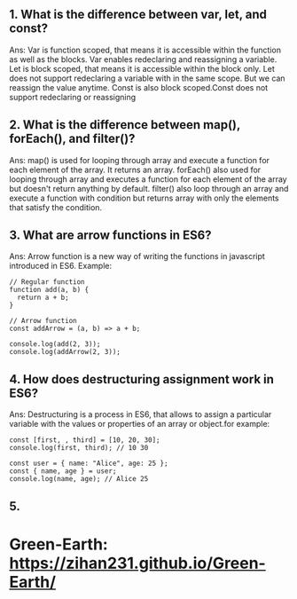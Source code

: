 ## 1. What is the difference between var, let, and const?
Ans: 
Var is function scoped, that means it is accessible within the function as well as the blocks. Var enables redeclaring and reassigning a variable.
Let is block scoped, that means it is accessible within the block only. Let does not support redeclaring a variable with in the same scope. But we can reassign the value anytime.
Const is also block scoped.Const does not support redeclaring or reassigning

## 2. What is the difference between map(), forEach(), and filter()?
Ans:
map() is used for looping through array and execute a function for each element of the array. It returns an array.
forEach() also used for looping through array and executes a function for each element of the array but doesn't return anything by default.
filter() also loop through an array and execute a function with condition but returns array with only the elements that satisfy the condition.

## 3. What are arrow functions in ES6?
Ans:
Arrow function is a new way of writing the functions in javascript introduced in ES6. Example:
```<language>
// Regular function
function add(a, b) {
  return a + b;
}

// Arrow function
const addArrow = (a, b) => a + b;

console.log(add(2, 3));      
console.log(addArrow(2, 3)); 

```
## 4. How does destructuring assignment work in ES6?
Ans:
Destructuring is a process  in ES6, that allows to assign a particular variable with the values or properties of an array or object.for example:
```<language>
const [first, , third] = [10, 20, 30];
console.log(first, third); // 10 30

const user = { name: "Alice", age: 25 };
const { name, age } = user;
console.log(name, age); // Alice 25
```
## 5. 




# Green-Earth: https://zihan231.github.io/Green-Earth/